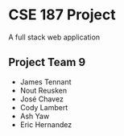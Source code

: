 # CSE 187 Project

A full stack web application

## Project Team 9

- James Tennant
- Nout Reusken
- José Chavez
- Cody Lambert
- Ash  Yaw
- Eric Hernandez
